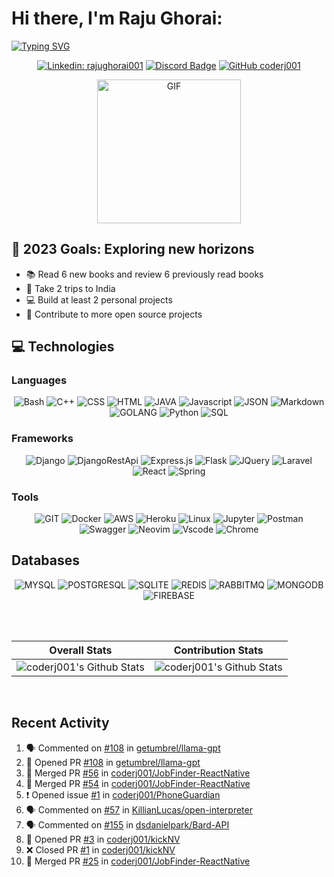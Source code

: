 # Hi there, I'm Raju Ghorai:  
[![Typing SVG](https://readme-typing-svg.demolab.com?font=Fira+Code&weight=700&size=30&pause=1000&color=E729F7&vCenter=true&width=1200&height=100&lines=Code+wizard%2C+open+source+enthusiast%2C+and+lifelong+learner)](https://git.io/typing-svg)


<p align="center">
  <a href="https://www.linkedin.com/in/rajughorai001/"><img src="https://img.shields.io/badge/-rajughorai001-blue?style=flat-square&logo=Linkedin&logoColor=white" alt="Linkedin: rajughorai001"></a>
  <a href="https://discord.com/channels/@me/562217084109717514/"><img src="https://img.shields.io/badge/-coderj001-purple?style=flat-square&logo=Discord&logoColor=white" alt="Discord Badge"></a>
  <a href="https://github.com/coderj001"><img src="https://img.shields.io/github/followers/coderj001?label=follow&style=social" alt="GitHub coderj001"></a>
</p>

<p align="center">
  <img src="https://media.giphy.com/media/M9gbBd9nbDrOTu1Mqx/giphy.gif" width="230" alt="GIF">
</p>

## 🎯 2023 Goals: Exploring new horizons

- 📚 Read 6 new books and review 6 previously read books
- 🛫 Take 2 trips to India
- 💻 Build at least 2 personal projects
- 🤝 Contribute to more open source projects

## 💻 Technologies

### Languages

<p align="center">
  <img src="https://img.shields.io/badge/Bash-121011?style=for-the-badge&logo=gnu-bash&logoColor=white" alt="Bash">
  <img src="https://img.shields.io/badge/C%2B%2B-00599C?style=for-the-badge&logo=c%2B%2B&logoColor=white" alt="C++">
  <img src="https://img.shields.io/badge/CSS3-1572B6?style=for-the-badge&logo=css3&logoColor=white" alt="CSS">
  <img src="https://img.shields.io/badge/HTML5-E34F26?style=for-the-badge&logo=html5&logoColor=white" alt="HTML">
  <img src="https://img.shields.io/badge/Java-ED8B00?style=for-the-badge&logo=java&logoColor=white" alt="JAVA">
  <img src="https://img.shields.io/badge/JavaScript-323330?style=for-the-badge&logo=javascript&logoColor=F7DF1E" alt="Javascript">
  <img src="https://img.shields.io/badge/json-5E5C5C?style=for-the-badge&logo=json&logoColor=white" alt="JSON">
  <img src="https://img.shields.io/badge/Markdown-000000?style=for-the-badge&logo=markdown&logoColor=white" alt="Markdown">
  <img src="https://img.shields.io/badge/Go-00ADD8?style=for-the-badge&logo=go&logoColor=white" alt="GOLANG">
  <img src="https://img.shields.io/badge/Python-FFD43B?style=for-the-badge&logo=python&logoColor=darkgreen" alt="Python">
  <img src="https://img.shields.io/badge/Sql-F80000?style=for-the-badge&logo=sql&logoColor=black" alt="SQL">
</p>

### Frameworks

<p align="center">
  <img src="https://img.shields.io/badge/Django-092E20?style=for-the-badge&logo=django&logoColor=green" alt="Django">
  <img src="https://img.shields.io/badge/DJANGO-REST-ff7a5a?style=for-the-badge&logo=django&logoColor=white" alt="DjangoRestApi">
  <img src="https://img.shields.io/badge/Express.js-black?style=for-the-badge&logo=node.js&logoColor=white" alt="Express.js">
  <img src="https://img.shields.io/badge/Flask-black?style=for-the-badge&logo=python&logoColor=white" alt="Flask">
  <img src="https://img.shields.io/badge/JQuery-0769AD?style=for-the-badge&logo=jquery&logoColor=white" alt="JQuery">
  <img src="https://img.shields.io/badge/Laravel-F05340?style=for-the-badge&logo=laravel&logoColor=white" alt="Laravel">
  <img src="https://img.shields.io/badge/React-33d8ff?style=for-the-badge&logo=react&logoColor=white" alt="React">
  <img src="https://img.shields.io/badge/Spring-6DB33F?style=for-the-badge&logo=spring&logoColor=white" alt="Spring">
</p>
  
  ### Tools

<p align="center">
  <img src="https://img.shields.io/badge/Git-F05032?style=for-the-badge&logo=git&logoColor=white" alt="GIT">
  <img src="https://img.shields.io/badge/Docker-2CA5E0?style=for-the-badge&logo=docker&logoColor=white" alt="Docker">
  <img src="https://img.shields.io/badge/AWS-232F3E?style=for-the-badge&logo=amazon-aws&logoColor=white" alt="AWS">
  <img src="https://img.shields.io/badge/Heroku-430098?style=for-the-badge&logo=heroku&logoColor=white" alt="Heroku">
  <img src="https://img.shields.io/badge/Linux-FCC624?style=for-the-badge&logo=linux&logoColor=white" alt="Linux">
  <img src="https://img.shields.io/badge/Jupyter-F37626.svg?&style=for-the-badge&logo=Jupyter&logoColor=white" alt="Jupyter">
  <img src="https://img.shields.io/badge/Postman-FF6C37?style=for-the-badge&logo=Postman&logoColor=white" alt="Postman">
  <img src="https://img.shields.io/badge/Swagger-85EA2D?style=for-the-badge&logo=Swagger&logoColor=white" alt="Swagger">
  <img src="https://img.shields.io/badge/Neovim-85EA2D?style=for-the-badge&logo=Neovim&logoColor=green" alt="Neovim">
  <img src="https://img.shields.io/badge/Visual_Studio_Code-0078D4?style=for-the-badge&logo=visual%20studio%20code&logoColor=white" alt="Vscode">
  <img src="https://img.shields.io/badge/Google_chrome-4285F4?style=for-the-badge&logo=Google-chrome&logoColor=white" alt="Chrome">

</p>
  
## Databases
<p align="center">
  <img src="https://img.shields.io/badge/MySQL-005C84?style=for-the-badge&logo=mysql&logoColor=white" alt="MYSQL">
  <img src="https://img.shields.io/badge/PostgreSQL-316192?style=for-the-badge&logo=postgresql&logoColor=white" alt="POSTGRESQL">
  <img src="https://img.shields.io/badge/SQLite-07405E?style=for-the-badge&logo=sqlite&logoColor=white" alt="SQLITE">
  <img src="https://img.shields.io/badge/redis-%23DD0031.svg?&style=for-the-badge&logo=redis&logoColor=white" alt="REDIS">
  <img src="https://img.shields.io/badge/rabbitmq-%23FF6600.svg?&style=for-the-badge&logo=rabbitmq&logoColor=white" alt="RABBITMQ">
  <img src="https://img.shields.io/badge/MongoDB-4EA94B?style=for-the-badge&logo=mongodb&logoColor=white" alt="MONGODB">
  <img src="https://img.shields.io/badge/firebase-ffca28?style=for-the-badge&logo=firebase&logoColor=black" alt="FIREBASE">
</p>

<br/><br/>

 Overall Stats             |  Contribution Stats
:-------------------------:|:-------------------------:
![coderj001's Github Stats](https://github-readme-stats.vercel.app/api?username=coderj001&show_icons=true&include_all_commits=true&count_private=true&hide_border=true&theme=gruvbox)  |  ![coderj001's Github Stats](https://github-readme-streak-stats.herokuapp.com/?user=coderj001&include_all_commits=true&hide_border=true&theme=gruvbox)

<br/>

## Recent Activity

<!--START_SECTION:activity-->
1. 🗣 Commented on [#108](https://github.com/getumbrel/llama-gpt/pull/108#issuecomment-1733480009) in [getumbrel/llama-gpt](https://github.com/getumbrel/llama-gpt)
2. 💪 Opened PR [#108](https://github.com/getumbrel/llama-gpt/pull/108) in [getumbrel/llama-gpt](https://github.com/getumbrel/llama-gpt)
3. 🎉 Merged PR [#56](https://github.com/coderj001/JobFinder-ReactNative/pull/56) in [coderj001/JobFinder-ReactNative](https://github.com/coderj001/JobFinder-ReactNative)
4. 🎉 Merged PR [#54](https://github.com/coderj001/JobFinder-ReactNative/pull/54) in [coderj001/JobFinder-ReactNative](https://github.com/coderj001/JobFinder-ReactNative)
5. ❗ Opened issue [#1](https://github.com/coderj001/PhoneGuardian/issues/1) in [coderj001/PhoneGuardian](https://github.com/coderj001/PhoneGuardian)
6. 🗣 Commented on [#57](https://github.com/KillianLucas/open-interpreter/issues/57#issuecomment-1707711371) in [KillianLucas/open-interpreter](https://github.com/KillianLucas/open-interpreter)
7. 🗣 Commented on [#155](https://github.com/dsdanielpark/Bard-API/issues/155#issuecomment-1696348517) in [dsdanielpark/Bard-API](https://github.com/dsdanielpark/Bard-API)
8. 💪 Opened PR [#3](https://github.com/coderj001/kickNV/pull/3) in [coderj001/kickNV](https://github.com/coderj001/kickNV)
9. ❌ Closed PR [#1](https://github.com/coderj001/kickNV/pull/1) in [coderj001/kickNV](https://github.com/coderj001/kickNV)
10. 🎉 Merged PR [#25](https://github.com/coderj001/JobFinder-ReactNative/pull/25) in [coderj001/JobFinder-ReactNative](https://github.com/coderj001/JobFinder-ReactNative)
<!--END_SECTION:activity-->
